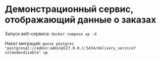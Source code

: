 # Демонстрационный сервис, отображающий данные о заказах


Запуск веб-сервиса:
``docker compose up -d``

Накат миграций:
``goose postgres "postgresql://admin:admin@127.0.0.1:5434/delivery_service?sslmode=disable" up``

